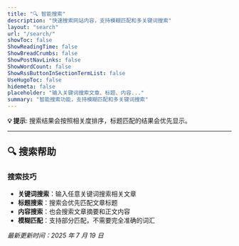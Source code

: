 ```yaml
---
title: "🔍 智能搜索"
description: "快速搜索网站内容，支持模糊匹配和多关键词搜索"
layout: "search"
url: "/search/"
showToc: false
ShowReadingTime: false
ShowBreadCrumbs: false
ShowPostNavLinks: false
ShowWordCount: false
ShowRssButtonInSectionTermList: false
UseHugoToc: false
hidemeta: false
placeholder: "输入关键词搜索文章、标题、内容..."
summary: "智能搜索功能，支持模糊匹配和多关键词搜索"
---
```


**💡 提示**: 搜索结果会按照相关度排序，标题匹配的结果会优先显示。

---

## 🔍 搜索帮助

### 搜索技巧

- **关键词搜索**：输入任意关键词搜索相关文章
- **标题搜索**：搜索会优先匹配文章标题
- **内容搜索**：也会搜索文章摘要和正文内容
- **模糊匹配**：支持部分匹配，不需要完全准确的词汇

_最新更新时间：2025 年 7 月 19 日_
